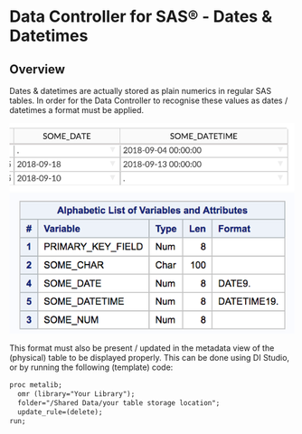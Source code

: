 # Data Controller for SAS® - Dates & Datetimes

## Overview

Dates & datetimes are actually stored as plain numerics in regular SAS tables. In order for the Data Controller to recognise these values as dates / datetimes a format must be applied.

![displayed](img/dcc-dates1.png) ![source](img/dcc-dates2.png)

This format must also be present / updated in the metadata view of the (physical) table to be displayed properly.  This can be done using DI Studio, or by running the following (template) code:

```
proc metalib;
  omr (library="Your Library");
  folder="/Shared Data/your table storage location";
  update_rule=(delete);
run;
```








